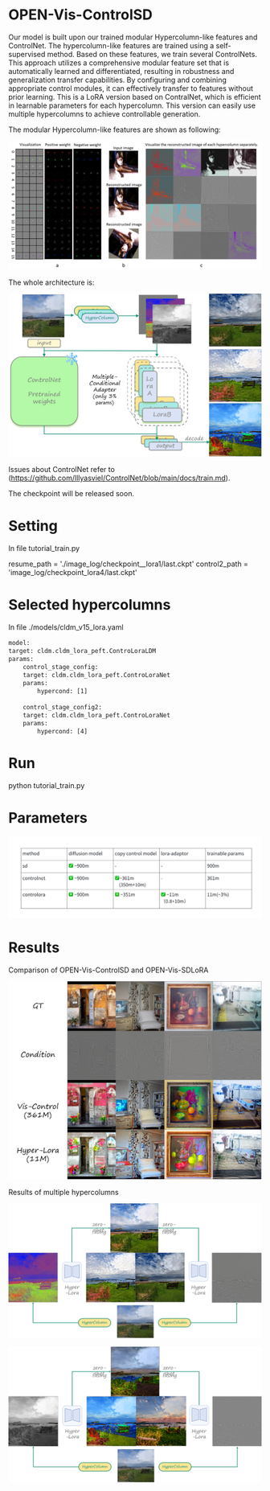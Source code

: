 # OPEN-Vis-ControlSD

Our model is built upon our trained modular Hypercolumn-like features and ControlNet. The hypercolumn-like features are trained using a self-supervised method. Based on these features, we train several ControlNets. This approach utilizes a comprehensive modular feature set that is automatically learned and differentiated, resulting in robustness and generalization transfer capabilities. By configuring and combining appropriate control modules, it can effectively transfer to features without prior learning. This is a LoRA version based on ContralNet, which is efficient in learnable parameters for each hypercolumn. This version can easily use multiple hypercolumns to achieve controllable generation.

The modular Hypercolumn-like features are shown as following:

![img](github_page/hypercolumn.png)

The whole architecture is:

![alt text](github_page/Vis_LoRA.png)

Issues about ControlNet refer to (https://github.com/lllyasviel/ControlNet/blob/main/docs/train.md).

The checkpoint will be released soon.

# Setting

In file tutorial_train.py

resume_path = './image_log/checkpoint__lora1/last.ckpt'
control2_path = 'image_log/checkpoint_lora4/last.ckpt'

# Selected hypercolumns

In file ./models/cldm_v15_lora.yaml

    model:
    target: cldm.cldm_lora_peft.ControLoraLDM
    params:
        control_stage_config:
        target: cldm.cldm_lora_peft.ControLoraNet
        params:
            hypercond: [1]

        control_stage_config2:
        target: cldm.cldm_lora_peft.ControLoraNet
        params:
            hypercond: [4]


# Run

python tutorial_train.py

# Parameters

![alt text](github_page/parameter.png)

# Results

Comparison of OPEN-Vis-ControlSD and OPEN-Vis-SDLoRA

![alt text](github_page/image.png)

Results of multiple hypercolumns

![alt text](github_page/image-1.png)

![alt text](github_page/image-2.png)